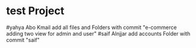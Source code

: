 # test Project
#yahya Abo Kmail add all files and Folders with commit "e-commerce adding two view for admin and user"
#saif Alnjjar add accounts Folder with commit "saif"
